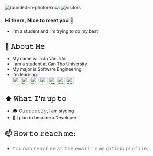 <!-- ![img_1](https://github.com/VanTuoi/VanTuoi/assets/111668239/41bb12a8-0f0a-4fee-9482-03590e6ba86b)? -->
![rounded-in-photoretrica](https://github.com/VanTuoi/VanTuoi/assets/111668239/e03c5c00-da83-4332-99d8-7c071656a296)
![visitors](https://vbr.wocr.tk/badge?page_id=VanTuoi.VanTuoi&color=00cf0)

<!--
**VanTuoi/VanTuoi** is a ✨ _special_ ✨ repository because its `README.md` (this file) appears on your GitHub profile.

Here are some ideas to get you started:

- 🔭 I’m currently working on ...
- 🌱 I’m currently learning ...
- 👯 I’m looking to collaborate on ...
- 🤔 I’m looking for help with ...
- 💬 Ask me about ...
- 📫 How to reach me: ...
- 😄 Pronouns: ...
- ⚡ Fun fact: ...
-->
### Hi there, Nice to meet you 👋
 - I'm a student and I'm trying to do my best

## :book: 𝙰𝚋𝚘𝚞𝚝 𝙼𝚎
  -  My name is: Trần Văn Tươi
  -  I am a student at Can Tho University
  -  My major is Software Engineering
  -  I'm learning: <br/>
     <span><img src="https://img.shields.io/badge/Java-2" alt="Java logo" title="Java" height="25" /></span>
     <span><img src="https://img.shields.io/badge/React-2?color=yellow" alt="React logo" title="React" height="25" /></span>
     <span><img src="https://img.shields.io/badge/Redux-2?color=purple" alt="Redux logo" title="Redux" height="25" /></span>
     <span><img src="https://img.shields.io/badge/JavaScript-2?color=blue" alt="JavaScript logo" title="JavaScript" height="25" /></span>
     <span><img src="https://img.shields.io/badge/HTML-2?color=red" alt="HTML logo" title="HTML" height="25" /></span>
     <span><img src="https://img.shields.io/badge/CSS-2?color=yellow" alt="CSS logo" title="CSS" height="25" /></span>
    <span><img src="https://img.shields.io/badge/SQL%20Server-2?color=red" alt="SQLserver logo" title="SQL server" height="25" /></span>
  
## ⬆ 𝚆𝚑𝚊𝚝 𝙸'𝚖 𝚞𝚙 𝚝𝚘
- 🎓 C𝚞𝚛𝚛𝚎𝚗𝚝𝚕𝚢, I am styding
- 🤔 I plan to become a Developer
## 📫 𝙷𝚘𝚠 𝚝𝚘 𝚛𝚎𝚊𝚌𝚑 𝚖𝚎:
-  𝚈𝚘𝚞 𝚌𝚊𝚗 𝚛𝚎𝚊𝚌𝚑 𝚖𝚎 𝚊𝚝 𝚝𝚑𝚎 𝚎𝚖𝚊𝚒𝚕 𝚒𝚗 𝚖𝚢 𝚐𝚒𝚝𝚑𝚞𝚋 𝚙𝚛𝚘𝚏𝚒𝚕𝚎.
